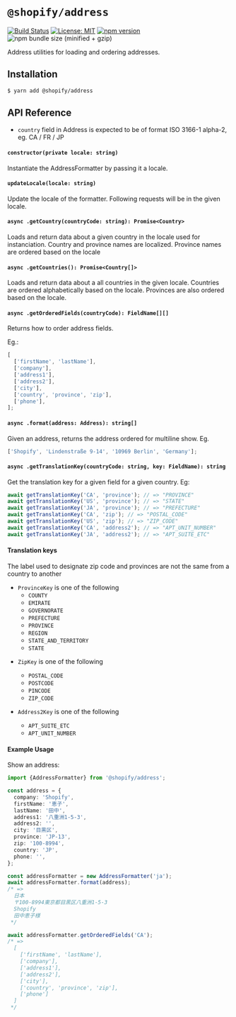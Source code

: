 # `@shopify/address`

[![Build Status](https://travis-ci.org/Shopify/quilt.svg?branch=master)](https://travis-ci.org/Shopify/quilt)
[![License: MIT](https://img.shields.io/badge/License-MIT-green.svg)](LICENSE.md) [![npm version](https://badge.fury.io/js/%40shopify%2Faddress.svg)](https://badge.fury.io/js/%40shopify%2Faddress)
![npm bundle size (minified + gzip)](https://img.shields.io/bundlephobia/minzip/%40shopify/shopify%2address.svg)

Address utilities for loading and ordering addresses.

## Installation

```bash
$ yarn add @shopify/address
```

## API Reference

- `country` field in Address is expected to be of format ISO 3166-1 alpha-2, eg. CA / FR / JP

#### `constructor(private locale: string)`

Instantiate the AddressFormatter by passing it a locale.

#### `updateLocale(locale: string)`

Update the locale of the formatter. Following requests will be in the given locale.

#### `async .getCountry(countryCode: string): Promise<Country>`

Loads and return data about a given country in the locale used for instanciation. Country and province names are localized. Province names are ordered based on the locale

#### `async .getCountries(): Promise<Country[]>`

Loads and return data about a all countries in the given locale. Countries are ordered alphabetically based on the locale. Provinces are also ordered based on the locale.

#### `async .getOrderedFields(countryCode): FieldName[][]`

Returns how to order address fields.

Eg.:

```typescript
[
  ['firstName', 'lastName'],
  ['company'],
  ['address1'],
  ['address2'],
  ['city'],
  ['country', 'province', 'zip'],
  ['phone'],
];
```

#### `async .format(address: Address): string[]`

Given an address, returns the address ordered for multiline show. Eg.

```typescript
['Shopify', 'Lindenstraße 9-14', '10969 Berlin', 'Germany'];
```

#### `async .getTranslationKey(countryCode: string, key: FieldName): string`

Get the translation key for a given field for a given country. Eg:

```typescript
await getTranslationKey('CA', 'province'); // => "PROVINCE"
await getTranslationKey('US', 'province'); // => "STATE"
await getTranslationKey('JA', 'province'); // => "PREFECTURE"
await getTranslationKey('CA', 'zip'); // => "POSTAL_CODE"
await getTranslationKey('US', 'zip'); // => "ZIP_CODE"
await getTranslationKey('CA', 'address2'); // => "APT_UNIT_NUMBER"
await getTranslationKey('JA', 'address2'); // => "APT_SUITE_ETC"
```

#### Translation keys

The label used to designate zip code and provinces are not the same from a country to another

- `ProvinceKey` is one of the following
  - `COUNTY`
  - `EMIRATE`
  - `GOVERNORATE`
  - `PREFECTURE`
  - `PROVINCE`
  - `REGION`
  - `STATE_AND_TERRITORY`
  - `STATE`

* `ZipKey` is one of the following

  - `POSTAL_CODE`
  - `POSTCODE`
  - `PINCODE`
  - `ZIP_CODE`

* `Address2Key` is one of the following
  - `APT_SUITE_ETC`
  - `APT_UNIT_NUMBER`

#### Example Usage

Show an address:

```typescript
import {AddressFormatter} from '@shopify/address';

const address = {
  company: 'Shopify',
  firstName: '恵子',
  lastName: '田中',
  address1: '八重洲1-5-3',
  address2: '',
  city: '目黒区',
  province: 'JP-13',
  zip: '100-8994',
  country: 'JP',
  phone: '',
};

const addressFormatter = new AddressFormatter('ja');
await addressFormatter.format(address);
/* =>
  日本
  〒100-8994東京都目黒区八重洲1-5-3
  Shopify
  田中恵子様
 */

await addressFormatter.getOrderedFields('CA');
/* =>
  [
    ['firstName', 'lastName'],
    ['company'],
    ['address1'],
    ['address2'],
    ['city'],
    ['country', 'province', 'zip'],
    ['phone']
  ]
 */
```
